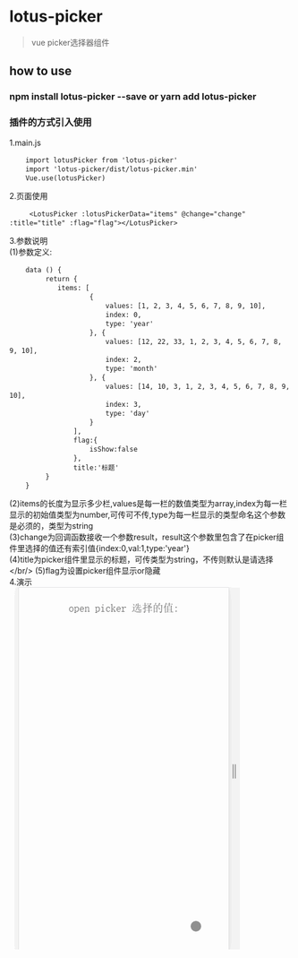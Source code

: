 # lotus-picker

> vue picker选择器组件

## how to use 

### npm install lotus-picker --save or yarn add lotus-picker
### 插件的方式引入使用
1.main.js
```$xslt
    import lotusPicker from 'lotus-picker'
    import 'lotus-picker/dist/lotus-picker.min'
    Vue.use(lotusPicker)
```
2.页面使用
```$xslt
     <LotusPicker :lotusPickerData="items" @change="change" :title="title" :flag="flag"></LotusPicker>
```

3.参数说明 <br/>
(1)参数定义:<br/>
```$xslt
    data () {
         return {
            items: [
                    {
                        values: [1, 2, 3, 4, 5, 6, 7, 8, 9, 10],
                        index: 0,
                        type: 'year'
                    }, {
                        values: [12, 22, 33, 1, 2, 3, 4, 5, 6, 7, 8, 9, 10],
                        index: 2,
                        type: 'month'
                    }, {
                        values: [14, 10, 3, 1, 2, 3, 4, 5, 6, 7, 8, 9, 10],
                        index: 3,
                        type: 'day'
                    }
                ],
                flag:{
                    isShow:false
                },
                title:'标题'
         }
    }
```

(2)items的长度为显示多少栏,values是每一栏的数值类型为array,index为每一栏显示的初始值类型为number,可传可不传,type为每一栏显示的类型命名这个参数是必须的，类型为string <br/>
(3)change为回调函数接收一个参数result，result这个参数里包含了在picker组件里选择的值还有索引值{index:0,val:1,type:'year'}<br/>
(4)title为picker组件里显示的标题，可传类型为string，不传则默认是请选择</br/>
(5)flag为设置picker组件显示or隐藏<br/>
4.演示 <br/>
![lotusPicker](https://raw.githubusercontent.com/winglau14/lotusPackage/master/lotusPicker/1.gif)


